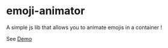 # emoji-animator

A simple js lib that allows you to animate emojis in a container !

See <a href="https://lilianbvr.github.io/emoji-animator/">Demo</a>
